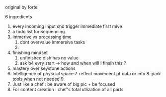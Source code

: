 original by forte

6 ingredients
1. every incoming input shd trigger immediate first mive
2. a todo list for sequencing
3. immerive vs processing time
	1. dont overvalue immersive tasks
	2. 
4. finishing mindset
	1. unfinished dish has no value
	2. ask b4 evry start -> how and when will I finsih this ?
5. mastery over keystone actions
6. Intelligence of physcial space
	7. reflect movement pf data or info
	8. park tools when not needed
	9. 
7. Just like a chef : be aware of big pic + be focused
8. For content creation : chef's total utlization of all parts
